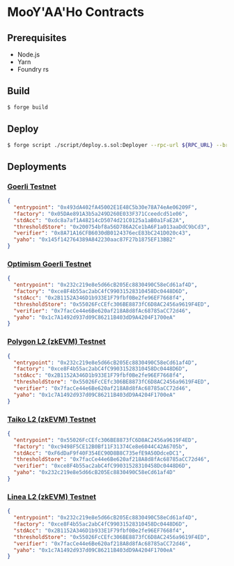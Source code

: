 # MooY'AA'Ho Contracts

## Prerequisites

- Node.js
- Yarn
- Foundry rs

## Build

```bash
$ forge build
```

## Deploy

```bash
$ forge script ./script/deploy.s.sol:Deployer --rpc-url ${RPC_URL} --broadcast
```

## Deployments

### [Goerli Testnet](./output/deployments-5.json)

```json
{
  "entrypoint": "0x493dA402fA45002E1E48C5b30e78A74eAe06209F",
  "factory": "0x05DAe891A3b5a249D260E033F371Cceedcd51e06",
  "stdAcc": "0xdc8a7af1A48214cD5074d21C0125a1aB0a1FaE2A",
  "thresholdStore": "0x200754bf8a56D786A2Ce1bA6F1a013aaDdC9bCd3",
  "verifier": "0x8A71A16CFB6030dB0124376ecE83bC241D020c43",
  "yaho": "0x145f142764389A842230aac87F27b1875EF13BB2"
}
```

### [Optimism Goerli Testnet](./output/deployments-420.json)

```json
{
  "entrypoint": "0x232c219e8e5d66cB205Ec8830490C58eCd61af4D",
  "factory": "0xce8F4b55ac2abC4fC99031528310458Dc0448D6D",
  "stdAcc": "0x2B1152A346D1b933E1F79fbf0Be2fe96EF7668f4",
  "thresholdStore": "0x55026FcCEfc306BE8873fC6D8AC2456a9619F4ED",
  "verifier": "0x7facCe44e6Be620af218A8d8fAc68785aCC72d46",
  "yaho": "0x1c7A1492d937d09C86211B403dD9A4204F1700eA"
}
```

### [Polygon L2 (zkEVM) Testnet](./output//deployments-1442.json)

```json
{
  "entrypoint": "0x232c219e8e5d66cB205Ec8830490C58eCd61af4D",
  "factory": "0xce8F4b55ac2abC4fC99031528310458Dc0448D6D",
  "stdAcc": "0x2B1152A346D1b933E1F79fbf0Be2fe96EF7668f4",
  "thresholdStore": "0x55026FcCEfc306BE8873fC6D8AC2456a9619F4ED",
  "verifier": "0x7facCe44e6Be620af218A8d8fAc68785aCC72d46",
  "yaho": "0x1c7A1492d937d09C86211B403dD9A4204F1700eA"
}
```

### [Taiko L2 (zkEVM) Testnet](./output/deployments-167005.json)

```json
{
  "entrypoint": "0x55026FcCEfc306BE8873fC6D8AC2456a9619F4ED",
  "factory": "0xc9498F5CE12B0Bf11F31374Ce8e6044C42A6705b",
  "stdAcc": "0xF6dDaF9f40F354EC90D8B8C735efE9A50DdceDC1",
  "thresholdStore": "0x7facCe44e6Be620af218A8d8fAc68785aCC72d46",
  "verifier": "0xce8F4b55ac2abC4fC99031528310458Dc0448D6D",
  "yaho": "0x232c219e8e5d66cB205Ec8830490C58eCd61af4D"
}
```

### [Linea L2 (zkEVM) Testnet](./output/deployments-59140.json)

```json
{
  "entrypoint": "0x232c219e8e5d66cB205Ec8830490C58eCd61af4D",
  "factory": "0xce8F4b55ac2abC4fC99031528310458Dc0448D6D",
  "stdAcc": "0x2B1152A346D1b933E1F79fbf0Be2fe96EF7668f4",
  "thresholdStore": "0x55026FcCEfc306BE8873fC6D8AC2456a9619F4ED",
  "verifier": "0x7facCe44e6Be620af218A8d8fAc68785aCC72d46",
  "yaho": "0x1c7A1492d937d09C86211B403dD9A4204F1700eA"
}
```
